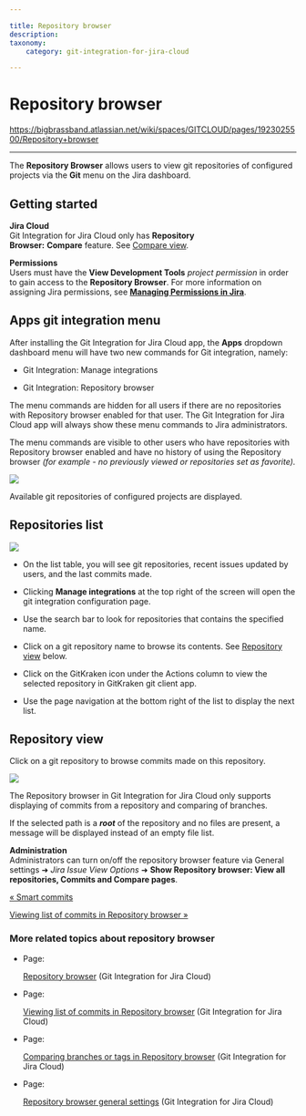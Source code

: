 ```yaml
---

title: Repository browser
description:
taxonomy:
    category: git-integration-for-jira-cloud

---
```


# Repository browser

<https://bigbrassband.atlassian.net/wiki/spaces/GITCLOUD/pages/1923025500/Repository+browser>

* * *

The **Repository Browser** allows users to view git repositories of configured projects via the **Git** menu on the Jira dashboard.

## Getting started

**Jira Cloud**  
Git Integration for Jira Cloud only has **Repository Browser:** **Compare** feature. See [Compare view](/wiki/spaces/GITCLOUD/pages/1923025590/Comparing+branches+or+tags+in+Repository+browser).

**Permissions**  
Users must have the **View Development Tools** _project permission_ in order to gain access to the **Repository Browser**. For more information on assigning Jira permissions, see [**Managing Permissions in Jira**](https://confluence.atlassian.com/display/Jira/Managing+Global+Permissions).

## Apps git integration menu

After installing the Git Integration for Jira Cloud app, the **Apps** dropdown dashboard menu will have two new commands for Git integration, namely:

*   Git Integration: Manage integrations
    
*   Git Integration: Repository browser
    

The menu commands are hidden for all users if there are no repositories with Repository browser enabled for that user. The Git Integration for Jira Cloud app will always show these menu commands to Jira administrators.

The menu commands are visible to other users who have repositories with Repository browser enabled and have no history of using the Repository browser _(for example - no previously viewed or repositories set as favorite)._

![](https://bigbrassband.atlassian.net/wiki/download/attachments/1923025500/gitcloud-repo-browser-page-access.png?version=2&modificationDate=1650260719272&cacheVersion=1&api=v2)

Available git repositories of configured projects are displayed.

## Repositories list

![](https://bigbrassband.atlassian.net/wiki/download/attachments/1923025500/gitcloud-repo-browser-page-list.png?version=1&modificationDate=1650260840880&cacheVersion=1&api=v2)

*   On the list table, you will see git repositories, recent issues updated by users, and the last commits made.
    
*   Clicking **Manage integrations** at the top right of the screen will open the git integration configuration page.
    
*   Use the search bar to look for repositories that contains the specified name.
    
*   Click on a git repository name to browse its contents. See [Repository view](#Repository-view) below.
    
*   Click on the GitKraken icon under the Actions column to view the selected repository in GitKraken git client app.
    
*   Use the page navigation at the bottom right of the list to display the next list.
    

## Repository view

Click on a git repository to browse commits made on this repository.

![](https://bigbrassband.atlassian.net/wiki/download/attachments/1923025500/gitcloud-repo-browser-page-repoview-list.png?version=2&modificationDate=1650263383860&cacheVersion=1&api=v2)

The Repository browser in Git Integration for Jira Cloud only supports displaying of commits from a repository and comparing of branches.

If the selected path is a _**root**_ of the repository and no files are present, a message will be displayed instead of an empty file list.

**Administration**  
Administrators can turn on/off the repository browser feature via General settings ➜ _Jira Issue View Options_ ➜ **Show Repository browser: View all repositories, Commits and Compare pages**.

[« Smart commits](/wiki/spaces/GITCLOUD/pages/1923025332/Smart+commits)

[Viewing list of commits in Repository browser »](/wiki/spaces/GITCLOUD/pages/1923025571/Viewing+list+of+commits+in+Repository+browser)

### More related topics about repository browser

*   Page:
    
    [Repository browser](/wiki/spaces/GITCLOUD/pages/1923025500/Repository+browser) (Git Integration for Jira Cloud)
    
*   Page:
    
    [Viewing list of commits in Repository browser](/wiki/spaces/GITCLOUD/pages/1923025571/Viewing+list+of+commits+in+Repository+browser) (Git Integration for Jira Cloud)
    
*   Page:
    
    [Comparing branches or tags in Repository browser](/wiki/spaces/GITCLOUD/pages/1923025590/Comparing+branches+or+tags+in+Repository+browser) (Git Integration for Jira Cloud)
    
*   Page:
    
    [Repository browser general settings](/wiki/spaces/GITCLOUD/pages/1923025615/Repository+browser+general+settings) (Git Integration for Jira Cloud)